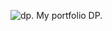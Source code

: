 ![dp](https://user-images.githubusercontent.com/41576542/47614325-576ce680-dac4-11e8-8342-a46d3e110ef4.png). My portfolio DP.
